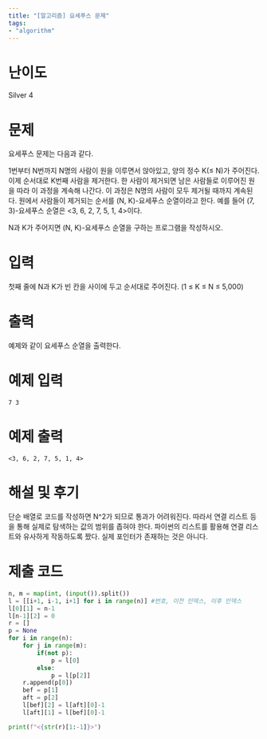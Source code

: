 ```yaml
---
title: "[알고리즘] 요세푸스 문제"
tags:
- "algorithm"
---
```


# 난이도
Silver 4

# 문제
요세푸스 문제는 다음과 같다.

1번부터 N번까지 N명의 사람이 원을 이루면서 앉아있고, 양의 정수 K(≤ N)가 주어진다. 이제 순서대로 K번째 사람을 제거한다. 한 사람이 제거되면 남은 사람들로 이루어진 원을 따라 이 과정을 계속해 나간다. 이 과정은 N명의 사람이 모두 제거될 때까지 계속된다. 원에서 사람들이 제거되는 순서를 (N, K)-요세푸스 순열이라고 한다. 예를 들어 (7, 3)-요세푸스 순열은 <3, 6, 2, 7, 5, 1, 4>이다.

N과 K가 주어지면 (N, K)-요세푸스 순열을 구하는 프로그램을 작성하시오.

# 입력
첫째 줄에 N과 K가 빈 칸을 사이에 두고 순서대로 주어진다. (1 ≤ K ≤ N ≤ 5,000)

# 출력
예제와 같이 요세푸스 순열을 출력한다.

# 예제 입력
```
7 3
```

# 예제 출력
```
<3, 6, 2, 7, 5, 1, 4>
```
# 해설 및 후기
단순 배열로 코드를 작성하면 N^2가 되므로 통과가 어려워진다. 따라서 연결 리스트 등을 통해 실제로 탐색하는 값의 범위를 좁혀야 한다. 파이썬의 리스트를 활용해 연결 리스트와 유사하게 작동하도록 짰다. 실제 포인터가 존재하는 것은 아니다.

# 제출 코드
```py
n, m = map(int, (input()).split())
l = [[i+1, i-1, i+1] for i in range(n)] #번호, 이전 인덱스, 이후 인덱스
l[0][1] = n-1
l[n-1][2] = 0
r = []
p = None
for i in range(n):
    for j in range(m):
        if(not p):
            p = l[0]
        else:
            p = l[p[2]]
    r.append(p[0])
    bef = p[1]
    aft = p[2]
    l[bef][2] = l[aft][0]-1
    l[aft][1] = l[bef][0]-1

print(f"<{str(r)[1:-1]}>")

```